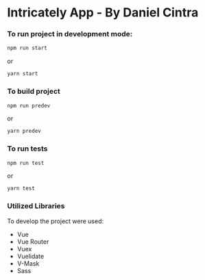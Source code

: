 # Intricately App - By Daniel Cintra

### To run project in development mode:

```sh
npm run start
```

or

```sh
yarn start
```

### To build project

```sh
npm run predev
```

or

```sh
yarn predev
```

### To run tests

```sh
npm run test
```

or

```sh
yarn test
```

### Utilized Libraries

To develop the project were used:

- Vue
- Vue Router
- Vuex
- Vuelidate
- V-Mask
- Sass
